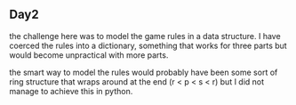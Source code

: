 ## Day2

the challenge here was to model the game rules in a data structure. I have coerced the rules into a dictionary, something that works for three parts but would become unpractical with more parts.

the smart way to model the rules would probably have been some sort of ring structure that wraps around at the end (r < p < s < r) but I did not manage to achieve this in python.

